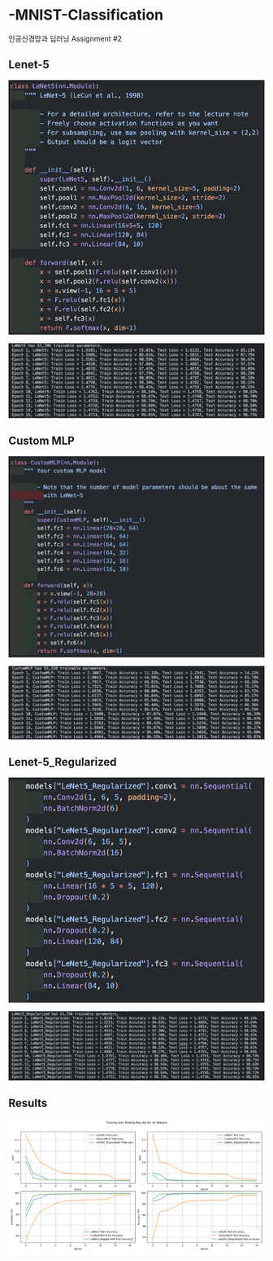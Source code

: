 # -MNIST-Classification
인공신경망과 딥러닝 Assignment #2

## Lenet-5 
<p align="center">
 <img src = "./images/lenet5.png", width="650",height="400">
</p>


![Lenet-5](./images/lenet5_result.png)

## Custom MLP

![Lenet-5](./images/custom_mlp.png)


![Lenet-5](./images/custom_mlp_result.png)

## Lenet-5_Regularized

![Lenet-5](./images/lenet5_regularized.png)


![Lenet-5](./images/lenet5_regularized_result.png)

## Results

![Lenet-5](./images/full_result.png)

